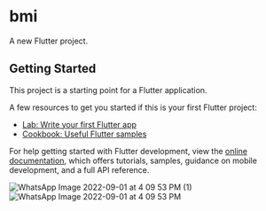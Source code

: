 # bmi

A new Flutter project.

## Getting Started

This project is a starting point for a Flutter application.

A few resources to get you started if this is your first Flutter project:

- [Lab: Write your first Flutter app](https://docs.flutter.dev/get-started/codelab)
- [Cookbook: Useful Flutter samples](https://docs.flutter.dev/cookbook)

For help getting started with Flutter development, view the
[online documentation](https://docs.flutter.dev/), which offers tutorials,
samples, guidance on mobile development, and a full API reference.

![WhatsApp Image 2022-09-01 at 4 09 53 PM (1)](https://user-images.githubusercontent.com/74421858/187936318-73ea70fb-c59f-43c3-a285-e4a28f32b4dd.jpeg)
![WhatsApp Image 2022-09-01 at 4 09 53 PM](https://user-images.githubusercontent.com/74421858/187936600-34aa1e21-2ba4-4fce-9035-40111eeacc53.jpeg) 
